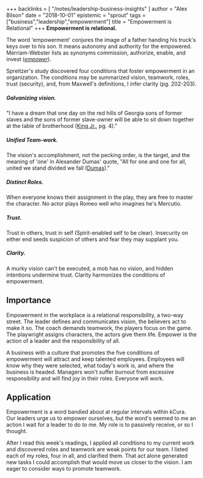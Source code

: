 +++
backlinks = [
  "/notes/leadership-business-insights"
]
author = "Alex Bilson"
date = "2018-10-01"
epistemic = "sprout"
tags = ["business","leadership","empowerment"]
title = "Empowerment is Relational"
+++
**Empowerment is relational.**

The word 'empowerment' conjures the image of a father handing his truck's keys over to his son.  It means autonomy and authority for the empowered.  Merriam-Webster lists as synonyms commission, authorize, enable, and invest ([_empower_](https://www.merriam-webster.com/dictionary/empower)).

Spreitzer's study discovered four conditions that foster empowerment in an organization.  The conditions may be summarized vision, teamwork, roles, trust (security), and, from Maxwell's definitions, I infer clarity (pg. 202-203).

##### Galvanizing vision.

"I have a dream that one day on the red hills of Georgia sons of former slaves and the sons of former slave-owner will be able to sit down together at the table of brotherhood ([King Jr.](https://www.archives.gov/files/press/exhibits/dream-speech.pdf), pg. 4)."

##### Unified Team-work.

The vision's accomplishment, not the pecking order, is the target, and the meaning of 'one' in Alexander Dumas' quote, "All for one and one for all, united we stand divided we fall ([Dumas](http://www.goodreads.com/quotes/163026-all-for-one-and-one-for-all-united-we-stand))."

##### Distinct Roles.

When everyone knows their assignment in the play, they are free to master the character.  No actor plays Romeo well who imagines he's Mercutio.

##### Trust.

Trust in others, trust in self (Spirit-enabled self to be clear).  Insecurity on either end seeds suspicion of others and fear they may supplant you.

##### Clarity.

A murky vision can't be executed, a mob has no vision, and hidden intentions undermine trust. Clarity harmonizes the conditions of empowerment.

## Importance

Empowerment in the workplace is a relational responsibility, a two-way street.  The leader defines and communicates vision, the believers act to make it so.  The coach demands teamwork, the players focus on the game.  The playwright assigns characters, the actors give them life.  Empower is the action of a leader and the responsibility of all.

A business with a culture that promotes the five conditions of empowerment will attract and keep talented employees.  Employees will know why they were selected, what today's work is, and where the business is headed.  Managers won't suffer burnout from excessive responsibility and will find joy in their roles.  Everyone will work.

## Application

Empowerment is a word bandied about at regular intervals within kCura.  Our leaders urge us to empower ourselves, but the word's seemed to me an action I wait for a leader to do _to_ me.  My role is to passively receive, or so I thought.

After I read this week's readings, I applied all conditions to my current work and discovered roles and teamwork are weak points for our team.  I listed each of my roles, four in all, and clarified them.  That act alone generated new tasks I could accomplish that would move us closer to the vision.  I am eager to consider ways to promote teamwork.

